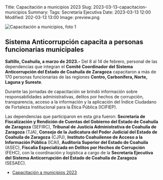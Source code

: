 Title: Capacitación a municipios 2023
Slug: 2023-03-13-capacitacion-municipios
Summary:
Tags: Secretaría Ejecutiva
Date: 2023-03-13 12:00
Modified: 202-03-13 13:00
Image: preview.png 


<img class="img-fluid" src="foto-01.jpg" alt="Capacitación a municipios, foto 1">

## Sistema Anticorrupción capacita a personas funcionarias municipales

**Saltillo, Coahuila, a marzo de 2023.-** Del 8 al 14 de febrero, personal de las dependencias que integran el **Comité Coordinador del Sistema Anticorrupción del Estado de Coahuila de Zaragoza** capacitaron a más de 170 personas funcionarias de las regiones **Centro, Carbonífera, Norte, Laguna y Sureste**.

Durante las jornadas de capacitación se brindó información sobre responsabilidades administrativas, delitos por hechos de corrupción, transparencia, acceso a la información y la aplicación del Índice Ciudadano de Fortaleza Institucional para la Ética Pública (ICIFIEP).

Las dependencias que participaron en esta gira fueron: **Secretaría de Fiscalización y Rendición de Cuentas del Gobierno del Estado de Coahuila de Zaragoza** (SEFIRC), **Tribunal de Justicia Administrativa de Coahuila de Zaragoza** (TJA), **Consejo de la Judicatura del Poder Judicial del Estado de Coahuila de Zaragoza** (CJPJ), **Instituto Coahuilense de Acceso a la Información Pública** (ICAI), **Auditoría Superior del Estado de Coahuila** (ASEC), **Fiscalía Especializada en Delitos por Hechos de Corrupción** (FEHC), con la coordinación y logística a cargo de la **Secretaría Ejecutiva del Sistema Anticorrupción del Estado de Coahuila de Zaragoza** (SESAEC).

* [Capacitación a municipios 2023](capacitacion-municipios-23.pdf)